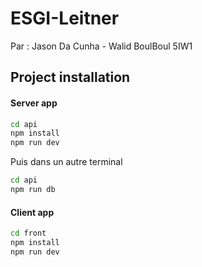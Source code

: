 # ESGI-Leitner
Par : Jason Da Cunha - Walid BoulBoul 5IW1


## Project installation

#### Server app

```bash
cd api
npm install
npm run dev
```
Puis dans un autre terminal 
```bash
cd api
npm run db
```

#### Client app

```bash
cd front
npm install
npm run dev
```
